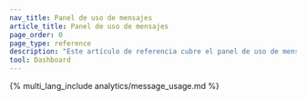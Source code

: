 ```yaml
---
nav_title: Panel de uso de mensajes
article_title: Panel de uso de mensajes
page_order: 0
page_type: reference
description: "Este artículo de referencia cubre el panel de uso de mensajes, donde puedes ver información de autoservicio sobre el uso de tu crédito de SMS y WhatsApp."
tool: Dashboard
---
```


{% multi_lang_include analytics/message_usage.md %}